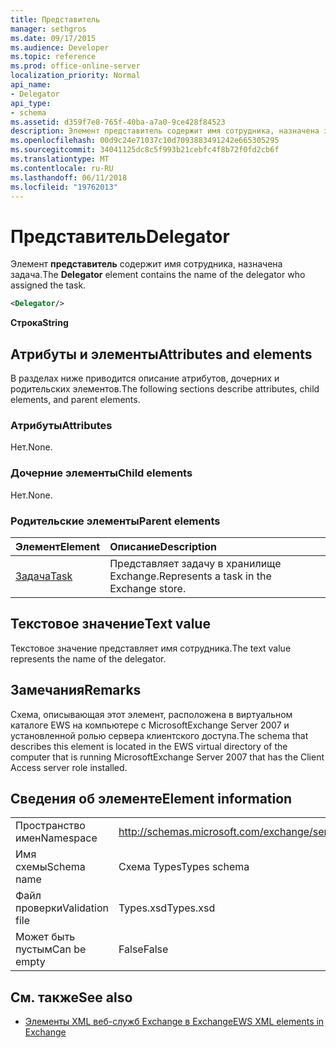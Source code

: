 ```yaml
---
title: Представитель
manager: sethgros
ms.date: 09/17/2015
ms.audience: Developer
ms.topic: reference
ms.prod: office-online-server
localization_priority: Normal
api_name:
- Delegator
api_type:
- schema
ms.assetid: d359f7e8-765f-40ba-a7a0-9ce428f84523
description: Элемент представитель содержит имя сотрудника, назначена задача.
ms.openlocfilehash: 00d9c24e71037c10d7093883491242e665305295
ms.sourcegitcommit: 34041125dc8c5f993b21cebfc4f8b72f0fd2cb6f
ms.translationtype: MT
ms.contentlocale: ru-RU
ms.lasthandoff: 06/11/2018
ms.locfileid: "19762013"
---
```

# <a name="delegator"></a><span data-ttu-id="fee4c-103">Представитель</span><span class="sxs-lookup"><span data-stu-id="fee4c-103">Delegator</span></span>

<span data-ttu-id="fee4c-104">Элемент **представитель** содержит имя сотрудника, назначена задача.</span><span class="sxs-lookup"><span data-stu-id="fee4c-104">The **Delegator** element contains the name of the delegator who assigned the task.</span></span> 
  
```xml
<Delegator/>
```

<span data-ttu-id="fee4c-105">**Строка**</span><span class="sxs-lookup"><span data-stu-id="fee4c-105">**String**</span></span>

## <a name="attributes-and-elements"></a><span data-ttu-id="fee4c-106">Атрибуты и элементы</span><span class="sxs-lookup"><span data-stu-id="fee4c-106">Attributes and elements</span></span>

<span data-ttu-id="fee4c-107">В разделах ниже приводится описание атрибутов, дочерних и родительских элементов.</span><span class="sxs-lookup"><span data-stu-id="fee4c-107">The following sections describe attributes, child elements, and parent elements.</span></span>
  
### <a name="attributes"></a><span data-ttu-id="fee4c-108">Атрибуты</span><span class="sxs-lookup"><span data-stu-id="fee4c-108">Attributes</span></span>

<span data-ttu-id="fee4c-109">Нет.</span><span class="sxs-lookup"><span data-stu-id="fee4c-109">None.</span></span>
  
### <a name="child-elements"></a><span data-ttu-id="fee4c-110">Дочерние элементы</span><span class="sxs-lookup"><span data-stu-id="fee4c-110">Child elements</span></span>

<span data-ttu-id="fee4c-111">Нет.</span><span class="sxs-lookup"><span data-stu-id="fee4c-111">None.</span></span>
  
### <a name="parent-elements"></a><span data-ttu-id="fee4c-112">Родительские элементы</span><span class="sxs-lookup"><span data-stu-id="fee4c-112">Parent elements</span></span>

|<span data-ttu-id="fee4c-113">**Элемент**</span><span class="sxs-lookup"><span data-stu-id="fee4c-113">**Element**</span></span>|<span data-ttu-id="fee4c-114">**Описание**</span><span class="sxs-lookup"><span data-stu-id="fee4c-114">**Description**</span></span>|
|:-----|:-----|
|[<span data-ttu-id="fee4c-115">Задача</span><span class="sxs-lookup"><span data-stu-id="fee4c-115">Task</span></span>](task.md) <br/> |<span data-ttu-id="fee4c-116">Представляет задачу в хранилище Exchange.</span><span class="sxs-lookup"><span data-stu-id="fee4c-116">Represents a task in the Exchange store.</span></span>  <br/> |
   
## <a name="text-value"></a><span data-ttu-id="fee4c-117">Текстовое значение</span><span class="sxs-lookup"><span data-stu-id="fee4c-117">Text value</span></span>

<span data-ttu-id="fee4c-118">Текстовое значение представляет имя сотрудника.</span><span class="sxs-lookup"><span data-stu-id="fee4c-118">The text value represents the name of the delegator.</span></span>
  
## <a name="remarks"></a><span data-ttu-id="fee4c-119">Замечания</span><span class="sxs-lookup"><span data-stu-id="fee4c-119">Remarks</span></span>

<span data-ttu-id="fee4c-120">Схема, описывающая этот элемент, расположена в виртуальном каталоге EWS на компьютере с MicrosoftExchange Server 2007 и установленной ролью сервера клиентского доступа.</span><span class="sxs-lookup"><span data-stu-id="fee4c-120">The schema that describes this element is located in the EWS virtual directory of the computer that is running MicrosoftExchange Server 2007 that has the Client Access server role installed.</span></span>
  
## <a name="element-information"></a><span data-ttu-id="fee4c-121">Сведения об элементе</span><span class="sxs-lookup"><span data-stu-id="fee4c-121">Element information</span></span>

|||
|:-----|:-----|
|<span data-ttu-id="fee4c-122">Пространство имен</span><span class="sxs-lookup"><span data-stu-id="fee4c-122">Namespace</span></span>  <br/> |http://schemas.microsoft.com/exchange/services/2006/types  <br/> |
|<span data-ttu-id="fee4c-123">Имя схемы</span><span class="sxs-lookup"><span data-stu-id="fee4c-123">Schema name</span></span>  <br/> |<span data-ttu-id="fee4c-124">Схема Types</span><span class="sxs-lookup"><span data-stu-id="fee4c-124">Types schema</span></span>  <br/> |
|<span data-ttu-id="fee4c-125">Файл проверки</span><span class="sxs-lookup"><span data-stu-id="fee4c-125">Validation file</span></span>  <br/> |<span data-ttu-id="fee4c-126">Types.xsd</span><span class="sxs-lookup"><span data-stu-id="fee4c-126">Types.xsd</span></span>  <br/> |
|<span data-ttu-id="fee4c-127">Может быть пустым</span><span class="sxs-lookup"><span data-stu-id="fee4c-127">Can be empty</span></span>  <br/> |<span data-ttu-id="fee4c-128">False</span><span class="sxs-lookup"><span data-stu-id="fee4c-128">False</span></span>  <br/> |
   
## <a name="see-also"></a><span data-ttu-id="fee4c-129">См. также</span><span class="sxs-lookup"><span data-stu-id="fee4c-129">See also</span></span>

- [<span data-ttu-id="fee4c-130">Элементы XML веб-служб Exchange в Exchange</span><span class="sxs-lookup"><span data-stu-id="fee4c-130">EWS XML elements in Exchange</span></span>](ews-xml-elements-in-exchange.md)

